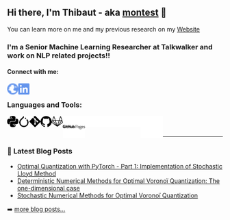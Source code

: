 <!--more-->

## Hi there, I'm Thibaut - aka [montest][website] 👋

You can learn more on me and my previous research on my [Website][website]

### I'm a Senior Machine Learning Researcher at Talkwalker and work on NLP related projects!!

#### Connect with me:

[<img align="left" alt="montest.github.io" width="26px" src=logos/globe-blue.svg />][website]
[<img align="left" alt="linkedin" width="26px" src=logos/linkedin-blue.svg />][linkedin]

<br />


### Languages and Tools:

<!-- ![image info](./logos/python.svg) -->

<!-- Light Mode -->
<img align="left" alt="Python" width="26px" src=logos/python-light.svg#gh-light-mode-only />
<img align="left" alt="Python" width="26px" src=logos/pytorch-light.svg#gh-light-mode-only />
<img align="left" alt="Python" width="26px" src=logos/git-light.svg#gh-light-mode-only />
<img align="left" alt="Python" width="26px" src=logos/github-light.svg#gh-light-mode-only />
<img align="left" alt="Python" width="26px" src=logos/gitlab-light.svg#gh-light-mode-only />
<img align="left" alt="Python" width="52px" src=logos/githubpages-light.svg#gh-light-mode-only />

<!-- Dark Mode -->
<img align="left" alt="Python" width="26px" src=logos/python-dark.svg#gh-dark-mode-only />
<img align="left" alt="Python" width="26px" src=logos/pytorch-dark.svg#gh-dark-mode-only />
<img align="left" alt="Python" width="26px" src=logos/git-dark.svg#gh-dark-mode-only />
<img align="left" alt="Python" width="26px" src=logos/github-dark.svg#gh-dark-mode-only />
<img align="left" alt="Python" width="26px" src=logos/gitlab-dark.svg#gh-dark-mode-only />
<img align="left" alt="Python" width="52px" src=logos/githubpages-dark.svg#gh-dark-mode-only />

<br />
<br />

---

### 📕 Latest Blog Posts

- [Optimal Quantization with PyTorch - Part 1: Implementation of Stochastic Lloyd Method](https://montest.github.io/2023/03/16/StochasticMethodsForOptimQuantifWithPyTorchPart1/)
- [Deterministic Numerical Methods for Optimal Voronoï Quantization: The one-dimensional case](https://montest.github.io/2022/06/21/DeterministicdMethodsForOptimQuantifUnivariates/)
- [Stochastic Numerical Methods for Optimal Voronoï Quantization](https://montest.github.io/2022/02/13/StochasticMethodsForOptimQuantif/)

➡️ [more blog posts...][blog_posts]

</details>

[website]: https://montest.github.io
[blog_posts]: https://montest.github.io/year-archive/
[linkedin]: https://www.linkedin.com/in/thibaut-montes-ph-d-194a77a9
